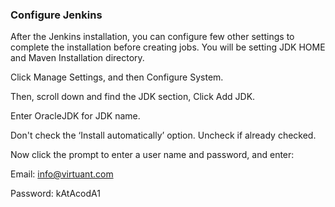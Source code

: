 ### Configure Jenkins

After the Jenkins installation, you can configure few other settings to complete the installation before creating jobs.
You will be setting JDK HOME and Maven Installation directory.

Click Manage Settings, and then Configure System.

Then, scroll down and find the JDK section, Click Add JDK.

Enter OracleJDK for JDK name.

Don't check the ‘Install automatically’ option. Uncheck if already checked.

Now click the prompt to enter a user name and password, and enter:

Email: info@virtuant.com

Password: kAtAcodA1

